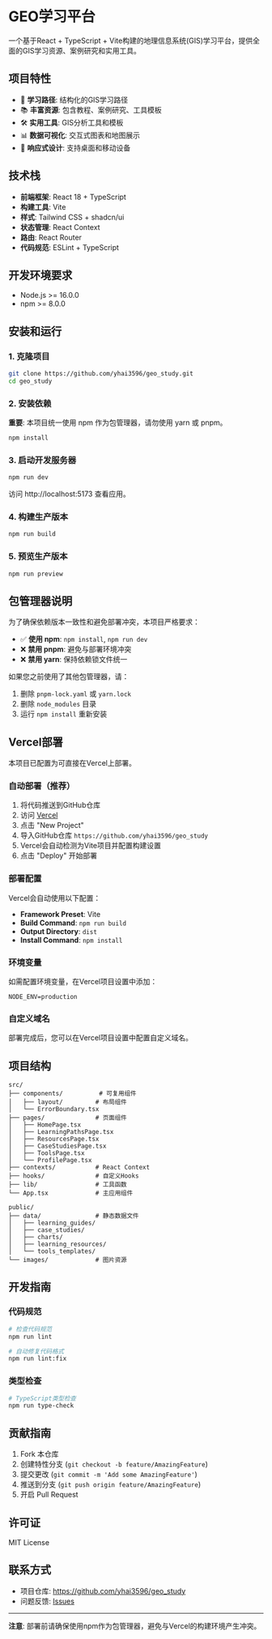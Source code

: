 # GEO学习平台

一个基于React + TypeScript + Vite构建的地理信息系统(GIS)学习平台，提供全面的GIS学习资源、案例研究和实用工具。

## 项目特性

- 🎯 **学习路径**: 结构化的GIS学习路径
- 📚 **丰富资源**: 包含教程、案例研究、工具模板
- 🛠️ **实用工具**: GIS分析工具和模板
- 📊 **数据可视化**: 交互式图表和地图展示
- 📱 **响应式设计**: 支持桌面和移动设备

## 技术栈

- **前端框架**: React 18 + TypeScript
- **构建工具**: Vite
- **样式**: Tailwind CSS + shadcn/ui
- **状态管理**: React Context
- **路由**: React Router
- **代码规范**: ESLint + TypeScript

## 开发环境要求

- Node.js >= 16.0.0
- npm >= 8.0.0

## 安装和运行

### 1. 克隆项目

```bash
git clone https://github.com/yhai3596/geo_study.git
cd geo_study
```

### 2. 安装依赖

**重要**: 本项目统一使用 npm 作为包管理器，请勿使用 yarn 或 pnpm。

```bash
npm install
```

### 3. 启动开发服务器

```bash
npm run dev
```

访问 http://localhost:5173 查看应用。

### 4. 构建生产版本

```bash
npm run build
```

### 5. 预览生产版本

```bash
npm run preview
```

## 包管理器说明

为了确保依赖版本一致性和避免部署冲突，本项目严格要求：

- ✅ **使用 npm**: `npm install`, `npm run dev`
- ❌ **禁用 pnpm**: 避免与部署环境冲突
- ❌ **禁用 yarn**: 保持依赖锁文件统一

如果您之前使用了其他包管理器，请：

1. 删除 `pnpm-lock.yaml` 或 `yarn.lock`
2. 删除 `node_modules` 目录
3. 运行 `npm install` 重新安装

## Vercel部署

本项目已配置为可直接在Vercel上部署。

### 自动部署（推荐）

1. 将代码推送到GitHub仓库
2. 访问 [Vercel](https://vercel.com)
3. 点击 "New Project"
4. 导入GitHub仓库 `https://github.com/yhai3596/geo_study`
5. Vercel会自动检测为Vite项目并配置构建设置
6. 点击 "Deploy" 开始部署

### 部署配置

Vercel会自动使用以下配置：

- **Framework Preset**: Vite
- **Build Command**: `npm run build`
- **Output Directory**: `dist`
- **Install Command**: `npm install`

### 环境变量

如需配置环境变量，在Vercel项目设置中添加：

```
NODE_ENV=production
```

### 自定义域名

部署完成后，您可以在Vercel项目设置中配置自定义域名。

## 项目结构

```
src/
├── components/          # 可复用组件
│   ├── layout/         # 布局组件
│   └── ErrorBoundary.tsx
├── pages/              # 页面组件
│   ├── HomePage.tsx
│   ├── LearningPathsPage.tsx
│   ├── ResourcesPage.tsx
│   ├── CaseStudiesPage.tsx
│   ├── ToolsPage.tsx
│   └── ProfilePage.tsx
├── contexts/           # React Context
├── hooks/              # 自定义Hooks
├── lib/                # 工具函数
└── App.tsx             # 主应用组件

public/
├── data/               # 静态数据文件
│   ├── learning_guides/
│   ├── case_studies/
│   ├── charts/
│   ├── learning_resources/
│   └── tools_templates/
└── images/             # 图片资源
```

## 开发指南

### 代码规范

```bash
# 检查代码规范
npm run lint

# 自动修复代码格式
npm run lint:fix
```

### 类型检查

```bash
# TypeScript类型检查
npm run type-check
```

## 贡献指南

1. Fork 本仓库
2. 创建特性分支 (`git checkout -b feature/AmazingFeature`)
3. 提交更改 (`git commit -m 'Add some AmazingFeature'`)
4. 推送到分支 (`git push origin feature/AmazingFeature`)
5. 开启 Pull Request

## 许可证

MIT License

## 联系方式

- 项目仓库: https://github.com/yhai3596/geo_study
- 问题反馈: [Issues](https://github.com/yhai3596/geo_study/issues)

---

**注意**: 部署前请确保使用npm作为包管理器，避免与Vercel的构建环境产生冲突。
